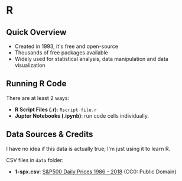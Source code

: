 # R

## Quick Overview
- Created in 1993, it's free and open-source
- Thousands of free packages available
- Widely used for statistical analysis, data manipulation and data visualization


## Running R Code
There are at least 2 ways:
- **R Script Files (.r)**: `Rscript file.r`
- **Jupter Notebooks (.ipynb)**: run code cells individually.


## Data Sources & Credits
I have no idea if this data is actually true; I'm just using it to learn R.

CSV files in `data` folder:
- **1-spx.csv**: [S&P500 Daily Prices 1986 - 2018](https://www.kaggle.com/datasets/pdquant/sp500-daily-19862018) (CC0: Public Domain)